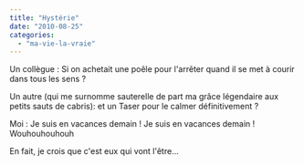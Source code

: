 ```yaml
---
title: "Hystérie"
date: "2010-08-25"
categories: 
  - "ma-vie-la-vraie"
---
```


Un collègue : Si on achetait une poêle pour l'arrêter quand il se met à courir dans tous les sens ?

Un autre (qui me surnomme sauterelle de part ma grâce légendaire aux petits sauts de cabris): et un Taser pour le calmer définitivement ?

Moi : Je suis en vacances demain ! Je suis en vacances demain ! Wouhouhouhouh

En fait, je crois que c'est eux qui vont l'être...
